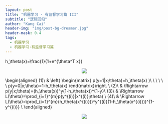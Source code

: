 ```yaml
---
layout: post
title: "机器学习 · 有监督学习篇 III"
subtitle: "逻辑回归"
author: "Kang Cai"
header-img: "img/post-bg-dreamer.jpg"
header-mask: 0.4
tags:
  - 机器学习
  - 机器学习·有监督学习篇
---
```


h_\theta(x)=\frac{1}{1+e^{\theta^T x}}
<center>
<img src="https://latex.codecogs.com/gif.latex?h_\theta(x)=\frac{1}{1&plus;e^{\theta^T&space;x}}" />
</center>


\begin{aligned}
(1)\ & \left\{
\begin{matrix}
p(y=1|x;\theta)=h_\theta(x) )\\ 
\ \ \ \ \ p(y=0|x;\theta)=1-h_\theta(x)
\end{matrix}\right. \\
(2)\ & \Rightarrow  p(y|x;\theta)=(h_\theta(x))^y(1-h_\theta(x))^{1-y}\\
(3)\ & \Rightarrow L(\theta)=\prod_{i=1}^{m}p(y^{(i)}|x^{(i)};\theta) \\
(4)\ & \Rightarrow L(\theta)=\prod_{i=1}^{m}(h_\theta(x^{(i)}))^y^{(i)}(1-h_\theta(x^{(i)}))^{1-y^{(i)}} \\
\end{aligned}

<center>
<img src="https://latex.codecogs.com/gif.latex?\begin{aligned}&space;(1)\&space;&&space;\left\{&space;\begin{matrix}&space;p(y=1|x;\theta)=h_\theta(x)&space;)\\&space;\&space;\&space;\&space;\&space;\&space;p(y=0|x;\theta)=1-h_\theta(x)&space;\end{matrix}\right.&space;\\&space;(2)\&space;&&space;\Rightarrow&space;p(y|x;\theta)=(h_\theta(x))^y(1-h_\theta(x))^{1-y}\\&space;(3)\&space;&&space;\Rightarrow&space;L(\theta)=\prod_{i=1}^{m}p(y^{(i)}|x^{(i)};\theta)&space;\\&space;(4)\&space;&&space;\Rightarrow&space;L(\theta)=\prod_{i=1}^{m}(h_\theta(x^{(i)}))^y^{(i)}(1-h_\theta(x^{(i)}))^{1-y^{(i)}}&space;\\&space;\end{aligned}"/>
</center>